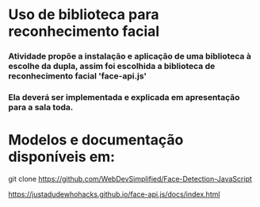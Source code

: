 ﻿# Uso de biblioteca para reconhecimento facial

### Atividade propõe a instalação e aplicação de uma biblioteca à escolhe da dupla, assim foi escolhida a biblioteca de reconhecimento facial 'face-api.js'

### Ela deverá ser implementada e explicada em apresentação para a sala toda.

# Modelos e documentação disponíveis em:

git clone https://github.com/WebDevSimplified/Face-Detection-JavaScript

https://justadudewhohacks.github.io/face-api.js/docs/index.html
